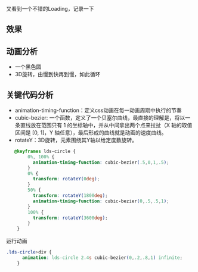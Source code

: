 又看到一个不错的Loading，记录一下

## 效果

<loading-firefox/>

## 动画分析
* 一个黑色圆
* 3D旋转，由慢到快再到慢，如此循环

## 关键代码分析

* animation-timing-function：定义css动画在每一动画周期中执行的节奏
* cubic-bezier: 一个函数，定义了一个贝塞尔曲线，最直接的理解是，将以一条直线放在范围只有 1 的坐标轴中，并从中间拿出两个点来拉扯（X 轴的取值区间是 [0, 1]，Y 轴任意），最后形成的曲线就是动画的速度曲线。
* rotateY：3D旋转，元素围绕其Y轴以给定度数旋转。

```css
   @keyframes lds-circle {
        0%, 100% {
          animation-timing-function: cubic-bezier(.5,0,1,.5);
        }
        0% {
          transform: rotateY(0deg);
        }
        50% {
          transform: rotateY(1800deg);
          animation-timing-function: cubic-bezier(0,.5,.5,1);
        }
        100% {
          transform: rotateY(3600deg);
        }
    }
```


运行动画
```css
.lds-circle>div {
      animation: lds-circle 2.4s cubic-bezier(0,.2,.8,1) infinite;
    }
```
